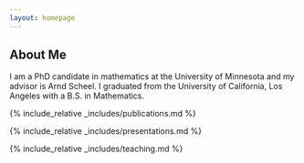 ```yaml
---
layout: homepage
---
```


## About Me

I am a PhD candidate in mathematics at the University of Minnesota and my advisor is Arnd Scheel. I graduated from the University of California, Los Angeles with a B.S. in Mathematics.

<!--## Research Interests

- **Computer Vision:** image recognition, image generation, video captioning
- **Machine Learning:** meta-learning, incremental learning, transfer learning

## News

- **[Feb. 2020]** Our paper about incremental learning is accepted to CVPR 2020.
- **[Feb. 2020]** We will host the ACM Multimedia Asia 2020 conference in Singapore!
- **[Sept. 2019]** Our paper about few-shot learning is accepted to NeurIPS 2019.
- **[Mar. 2019]** Our paper about few-shot learning is accepted to CVPR 2019.
-->
{% include_relative _includes/publications.md %}

{% include_relative _includes/presentations.md %}

{% include_relative _includes/teaching.md %}

<!--{% include_relative _includes/services.md %}-->
